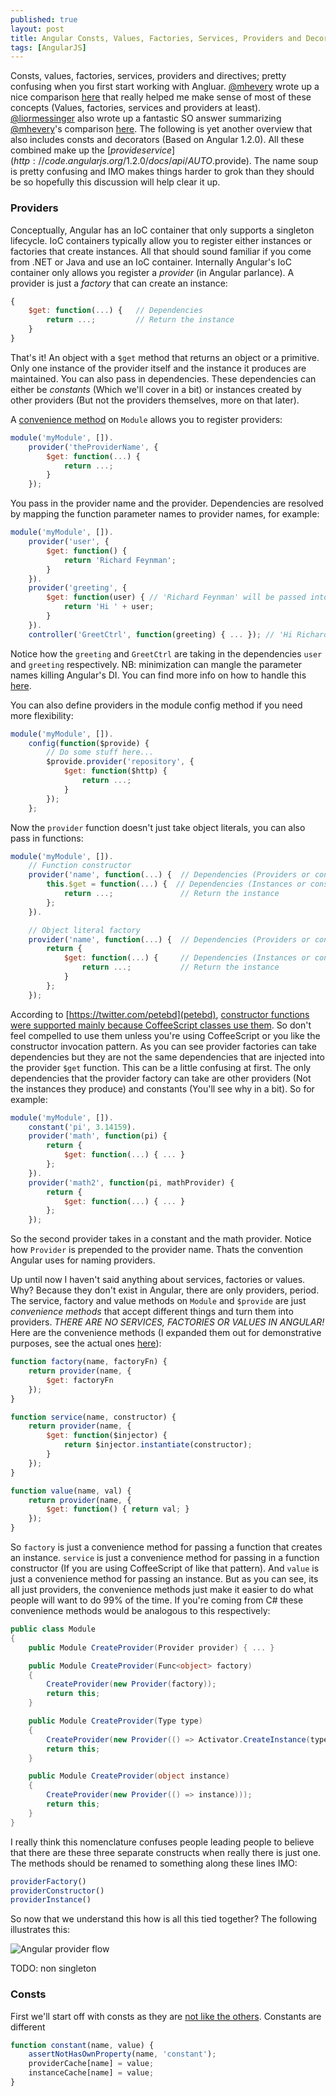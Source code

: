 ```yaml
---
published: true
layout: post
title: Angular Consts, Values, Factories, Services, Providers and Decorators, Oh My!
tags: [AngularJS]
---
```


Consts, values, factories, services, providers and directives; pretty confusing when you first start working with Angluar. [@mhevery](https://twitter.com/mhevery) wrote up a nice comparison [here](https://groups.google.com/forum/#!msg/angular/56sdORWEoqg/b8hdPskxZXsJ) that really helped me make sense of most of these concepts (Values, factories, services and providers at least). [@liormessinger](https://twitter.com/liormessinger) also wrote up a fantastic SO answer summarizing [@mhevery](https://twitter.com/mhevery)'s comparison [here](http://stackoverflow.com/a/15666049/126068). The following is yet another overview that also includes consts and decorators (Based on Angular 1.2.0). All these combined make up the [$provide service](http://code.angularjs.org/1.2.0/docs/api/AUTO.$provide). The name soup is pretty confusing and IMO makes things harder to grok than they should be so hopefully this discussion will help clear it up.

### Providers ###

Conceptually, Angular has an IoC container that only supports a singleton lifecycle. IoC containers typically allow you to register either instances or factories that create instances. All that should sound familiar if you come from .NET or Java and use an IoC container. Internally Angular's IoC container only allows you register a *provider* (in Angular parlance). A provider is just a *factory* that can create an instance:

```js
{
    $get: function(...) {   // Dependencies
        return ...;         // Return the instance
    }
}
```

That's it! An object with a `$get` method that returns an object or a primitive. Only one instance of the provider itself and the instance it produces are maintained. You can also pass in dependencies. These dependencies can either be *constants* (Which we'll cover in a bit) or instances created by other providers (But not the providers themselves, more on that later). 

A [convenience method](http://code.angularjs.org/1.2.0/docs/api/AUTO.$provide#methods_provider) on `Module` allows you to register providers:

```js
module('myModule', []).
    provider('theProviderName', {
        $get: function(...) {
            return ...;
        }
    });
```

You pass in the provider name and the provider. Dependencies are resolved by mapping the function parameter names to provider names, for example:

```js
module('myModule', []).
    provider('user', {
        $get: function() {
            return 'Richard Feynman'; 
        }
    }).
    provider('greeting', {
        $get: function(user) { // 'Richard Feynman' will be passed into the user parameter
            return 'Hi ' + user;
        }
    }).
    controller('GreetCtrl', function(greeting) { ... }); // 'Hi Richard Feynman' will be passed into the greeting parameter
```

Notice how the `greeting` and `GreetCtrl` are taking in the dependencies `user` and `greeting` respectively. NB: minimization can mangle the parameter names killing Angular's DI. You can find more info on how to handle this [here](http://docs.angularjs.org/tutorial/step_05#controller_a-note-on-minification).

You can also define providers in the module config method if you need more flexibility:

```js
module('myModule', []).
    config(function($provide) {
        // Do some stuff here...
        $provide.provider('repository', {
            $get: function($http) {
                return ...;
            }
        });
    };
```

Now the `provider` function doesn't just take object literals, you can also pass in functions:


```js
module('myModule', []).
    // Function constructor
    provider('name', function(...) {  // Dependencies (Providers or constants)
        this.$get = function(...) {  // Dependencies (Instances or constants)
            return ...;               // Return the instance
        };
    }).

    // Object literal factory
    provider('name', function(...) {  // Dependencies (Providers or constants)
        return {
            $get: function(...) {     // Dependencies (Instances or constants)
                return ...;           // Return the instance
            }
        };
    });
```

According to [https://twitter.com/petebd](petebd), [constructor functions were supported mainly because CoffeeScript classes use them](https://groups.google.com/forum/#!msg/angular/56sdORWEoqg/kWGd1jo5_5cJ). So don't feel compelled to use them unless you're using CoffeeScript or you like the constructor invocation pattern. As you can see provider factories can take dependencies but they are not the same dependencies that are injected into the provider `$get` function. This can be a little confusing at first. The only dependencies that the provider factory can take are other providers (Not the instances they produce) and constants (You'll see why in a bit). So for example:


```js
module('myModule', []).
    constant('pi', 3.14159).
    provider('math', function(pi) {
        return {
            $get: function(...) { ... }
        };
    }).
    provider('math2', function(pi, mathProvider) {
        return {
            $get: function(...) { ... }
        };
    });
```

So the second provider takes in a constant and the math provider. Notice how `Provider` is prepended to the provider name. Thats the convention Angular uses for naming providers.

Up until now I haven't said anything about services, factories or values. Why? Because they don't exist in Angular, there are only providers, period. The service, factory and value methods on `Module` and `$provide` are just *convenience methods* that accept different things and turn them into providers. *THERE ARE NO SERVICES, FACTORIES OR VALUES IN ANGULAR!* Here are the convenience methods (I expanded them out for demonstrative purposes, see the actual ones [here](https://github.com/angular/angular.js/blob/v1.2.0/src/auto/injector.js#L632)):

```js
function factory(name, factoryFn) { 
    return provider(name, { 
        $get: factoryFn 
    }); 
}

function service(name, constructor) {
    return provider(name, { 
        $get: function($injector) {
            return $injector.instantiate(constructor);
        } 
    });
}

function value(name, val) { 
    return provider(name, { 
        $get: function() { return val; } 
    }); 
}
```

So `factory` is just a convenience method for passing a function that creates an instance. `service` is just a convenience method for passing in a function constructor (If you are using CoffeeScript of like that pattern). And `value` is just a convenience method for passing an instance. But as you can see, its all just providers, the convenience methods just make it easier to do what people will want to do 99% of the time. If you're coming from C# these convenience methods would be analogous to this respectively:

```csharp
public class Module 
{
    public Module CreateProvider(Provider provider) { ... }

    public Module CreateProvider(Func<object> factory) 
    { 
        CreateProvider(new Provider(factory));
        return this;
    }

    public Module CreateProvider(Type type)
    { 
        CreateProvider(new Provider(() => Activator.CreateInstance(type))));
        return this;
    }

    public Module CreateProvider(object instance)
    { 
        CreateProvider(new Provider(() => instance)));
        return this;
    }
}
```

I really think this nomenclature confuses people leading people to believe that there are these three separate constructs when really there is just one. The methods should be renamed to something along these lines IMO:

```js
providerFactory()
providerConstructor()
providerInstance()
```

So now that we understand this how is all this tied together? The following illustrates this:

![Angular provider flow](/blog/images/angular-provider-flow.png)



TODO: non singleton


### Consts ###

First we'll start off with consts as they are [not like the others](http://www.youtube.com/watch?v=ueZ6tvqhk8U). Constants are different 

```js
function constant(name, value) {
    assertNotHasOwnProperty(name, 'constant');
    providerCache[name] = value;
    instanceCache[name] = value;
}
```

